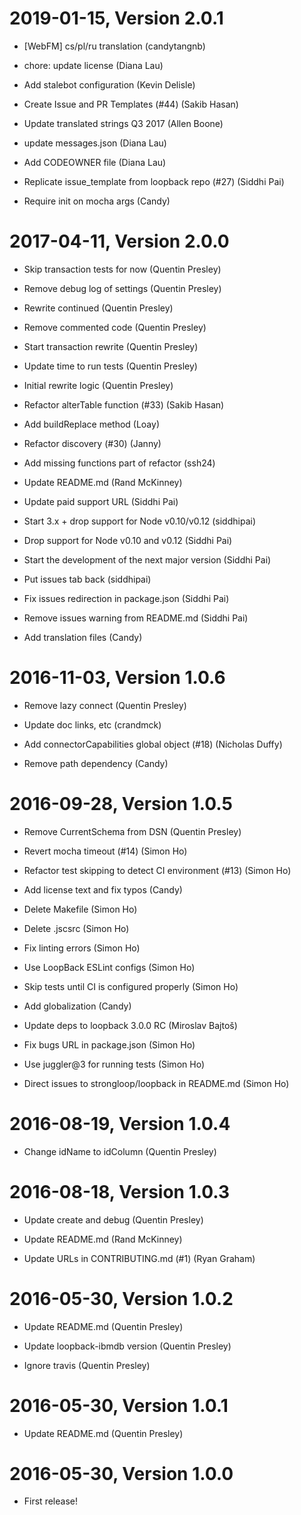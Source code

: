 2019-01-15, Version 2.0.1
=========================

 * [WebFM] cs/pl/ru translation (candytangnb)

 * chore: update license (Diana Lau)

 * Add stalebot configuration (Kevin Delisle)

 * Create Issue and PR Templates (#44) (Sakib Hasan)

 * Update translated strings Q3 2017 (Allen Boone)

 * update messages.json (Diana Lau)

 * Add CODEOWNER file (Diana Lau)

 * Replicate issue_template from loopback repo (#27) (Siddhi Pai)

 * Require init on mocha args (Candy)


2017-04-11, Version 2.0.0
=========================

 * Skip transaction tests for now (Quentin Presley)

 * Remove debug log of settings (Quentin Presley)

 * Rewrite continued (Quentin Presley)

 * Remove commented code (Quentin Presley)

 * Start transaction rewrite (Quentin Presley)

 * Update time to run tests (Quentin Presley)

 * Initial rewrite logic (Quentin Presley)

 * Refactor alterTable function (#33) (Sakib Hasan)

 * Add buildReplace method (Loay)

 * Refactor discovery (#30) (Janny)

 * Add missing functions part of refactor (ssh24)

 * Update README.md (Rand McKinney)

 * Update paid support URL (Siddhi Pai)

 * Start 3.x + drop support for Node v0.10/v0.12 (siddhipai)

 * Drop support for Node v0.10 and v0.12 (Siddhi Pai)

 * Start the development of the next major version (Siddhi Pai)

 * Put issues tab back (siddhipai)

 * Fix issues redirection in package.json (Siddhi Pai)

 * Remove issues warning from README.md (Siddhi Pai)

 * Add translation files (Candy)


2016-11-03, Version 1.0.6
=========================

 * Remove lazy connect (Quentin Presley)

 * Update doc links, etc (crandmck)

 * Add connectorCapabilities global object (#18) (Nicholas Duffy)

 * Remove path dependency (Candy)


2016-09-28, Version 1.0.5
=========================

 * Remove CurrentSchema from DSN (Quentin Presley)

 * Revert mocha timeout (#14) (Simon Ho)

 * Refactor test skipping to detect CI environment (#13) (Simon Ho)

 * Add license text and fix typos (Candy)

 * Delete Makefile (Simon Ho)

 * Delete .jscsrc (Simon Ho)

 * Fix linting errors (Simon Ho)

 * Use LoopBack ESLint configs (Simon Ho)

 * Skip tests until CI is configured properly (Simon Ho)

 * Add globalization (Candy)

 * Update deps to loopback 3.0.0 RC (Miroslav Bajtoš)

 * Fix bugs URL in package.json (Simon Ho)

 * Use juggler@3 for running tests (Simon Ho)

 * Direct issues to strongloop/loopback in README.md (Simon Ho)


2016-08-19, Version 1.0.4
=========================

 * Change idName to idColumn (Quentin Presley)


2016-08-18, Version 1.0.3
=========================

 * Update create and debug (Quentin Presley)

 * Update README.md (Rand McKinney)

 * Update URLs in CONTRIBUTING.md (#1) (Ryan Graham)


2016-05-30, Version 1.0.2
=========================

 * Update README.md (Quentin Presley)

 * Update loopback-ibmdb version (Quentin Presley)

 * Ignore travis (Quentin Presley)


2016-05-30, Version 1.0.1
=========================

 * Update README.md (Quentin Presley)


2016-05-30, Version 1.0.0
=========================

 * First release!
